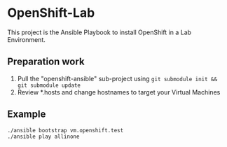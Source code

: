 # OpenShift-Lab
This project is the Ansible Playbook to install OpenShift in a Lab Environment.

## Preparation work

1. Pull the "openshift-ansible" sub-project using `git submodule init && git submodule update` 
2. Review \*.hosts and change hostnames to target your Virtual Machines 

## Example

```
./ansible bootstrap vm.openshift.test
./ansible play allinone
```
